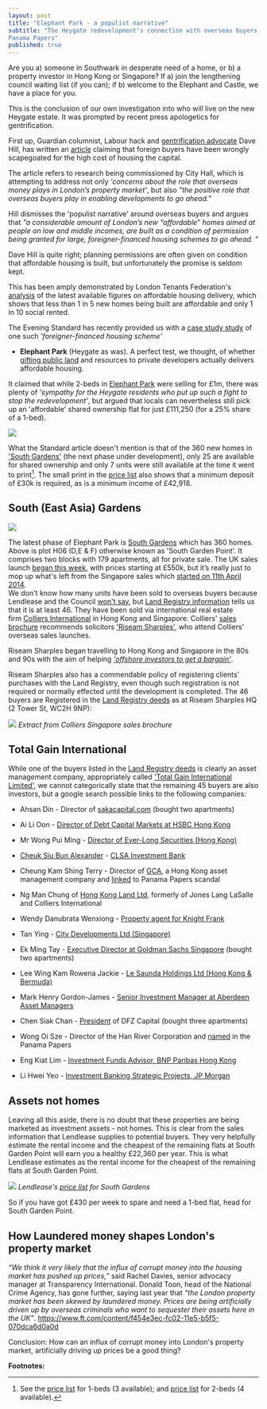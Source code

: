 ```yaml
---
layout: post
title: "Elephant Park - a populist narrative"
subtitle: "The Heygate redevelopment's connection with overseas buyers and the 
Panama Papers"
published: true
---
```

Are you a) someone in Southwark in desperate need of a home, or b) a property 
investor in Hong Kong or Singapore? If a) join the lengthening council waiting 
list (if you can); if b) welcome to the Elephant and Castle, we have a place 
for you.

This is the conclusion of our own investigation into who will live on the new 
Heygate estate. It was prompted by recent press apologetics for gentrification. 

First up, Guardian columnist, Labour hack and [gentrification 
advocate](https://www.theguardian.com/uk-news/davehillblog/2016/oct/24/lets-get-our-gentrification-story-straight) 
Dave Hill, has written an 
[article](https://www.theguardian.com/uk-news/davehillblog/2016/nov/01/london-housing-sadiq-khan-research-brief-recognises-need-for-overseas-investors) 
claiming that foreign buyers have been wrongly scapegoated for the high cost of 
housing the capital.

The article refers to research being commissioned by City Hall, which is 
attempting to address not only  _'concerns about the role that overseas money 
plays in London’s property market'_, but also _"the positive role that overseas 
buyers play in enabling developments to go ahead."_
 
Hill dismisses the 'populist narrative' around overseas buyers and argues that 
_"a considerable amount of London’s new “affordable” homes aimed at people on 
low and middle incomes, are built as a condition of permission being granted 
for large, foreigner-financed housing schemes to go ahead. "_ 

Dave Hill is quite right; planning permissions are often given on condition 
that affordable housing is built, but unfortunately the promise is seldom kept.  

This has been amply demonstrated by London Tenants Federation's 
[analysis](http://35percent.org/2016-05-07-southwark-in-bottom-3-boroughs-for-affordable-housing-delivery/) 
of the latest available figures on affordable housing delivery, which shows 
that less than 1 in 5 new homes being built are affordable and only 1 in 10 
social rented.

The Evening Standard has recently provided us with a [case study 
study](/img/standard26102016.pdf) of one such _'foreigner-financed housing 
scheme'_ 
- __Elephant Park__ (Heygate as was). A perfect test, we thought, of whether 
  [gifting public 
land](http://35percent.org/2016-05-11-no-profit-share-the-true-value-of-the-heygate-regeneration/) 
and resources to private developers actually delivers affordable housing.

It claimed that while 2-beds in [Elephant Park](http://elephantpark.co.uk) were 
selling for £1m, there was plenty of _'sympathy for the Heygate residents who 
put up such a fight to stop the redevelopment'_, but argued that locals can 
nevertheless still pick up an 'affordable' shared ownership flat for just 
£111,250 (for a 25% share of a 1-bed).

![](/img/standard26102016.jpg)

What the Standard article doesn't mention is that of the 360 new homes in 
['South 
Gardens'](http://www.elephantpark.co.uk/elephant-park/explore-the-development/south-garden) 
(the next phase under development), only 25 are available for shared ownership 
and only 7 units were still available at the time it went to print[^1]. The 
small print in the [price 
list](https://lqpricedin.co.uk/wp-content/uploads/2015/04/Elephant-park-1-bed-October16.pdf) 
also shows that a minimum deposit of £30k is required, as is a minimum income 
of £42,918. 

## South (East Asia) Gardens

![](/img/southgardenpoint.JPG)

The latest phase of Elephant Park is [South 
Gardens](http://www.elephantpark.co.uk/elephant-park/explore-the-development/south-garden) 
which has 360 homes. Above is plot H06 (D,E & F) otherwise known as 'South 
Garden Point'. It comprises two blocks with 179 apartments, all for private 
sale. The UK sales launch [began this 
week](https://github.com/35percent/35percent.github.io/blob/master/img/southgardensuklaunch.jpg), 
with prices starting at £550k, but it’s really just to mop up what's left from 
the Singapore sales which [started on 11th April 
2014](http://www.propertyguru.com.sg/property-management-news/2014/4/37646/elephant-park-sales-in-singapore).  
We don't know how many units have been sold to overseas buyers because 
Lendlease and the Council [won't say](https://youtu.be/WZRV4KMxuEk), but [Land 
Registry 
information](https://github.com/35percent/35percent.github.io/blob/master/img/LRegisterSouthGardens.pdf) 
tells us that it is at least 46. They have been sold via international real 
estate firm [Colliers International](http://www.colliers.com/en-us) in Hong 
Kong and Singapore. Colliers' [sales 
brochure](https://github.com/35percent/35percent.github.io/blob/master/img/South-Gardens-Fact-Sheet-CIHK.pdf) recommends 
solicitors ['Riseam 
Sharples'](http://www.riseamsharples.com/legal-services/overseas-property-exhibitions), 
who attend Colliers' overseas sales launches.

Riseam Sharples began travelling to Hong Kong and Singapore in the 80s and 90s 
with the aim of helping [_'offshore investors to get a 
bargain'_](http://www.riseamsharples.com/legal-services/overseas-property-exhibitions).

Riseam Sharples also has a commendable policy of registering clients' purchases 
with the Land Registry, even though such registration is not required or 
normally effected until the development is completed. The 46 buyers are 
Registered in the [Land Registry 
deeds](https://github.com/35percent/35percent.github.io/blob/master/img/LRegisterSouthGardens.pdf) as 
at Riseam Sharples HQ (2 Tower St, WC2H 9NP):

![](/img/purchaserssolicitor.png)
*Extract from Colliers Singapore sales brochure*


## Total Gain International
While one of the buyers listed in the [Land Registry 
deeds](/img/LRegisterSouthGardens.pdf) is clearly an asset management company, 
appropriately called ['Total Gain International 
Limited'](https://www.hkgbusiness.com/en/company/Total-Gain-International-Limited), 
we cannot categorically state that the remaining 45 buyers are also investors, 
but a google search possible links to the following companies:

 * Ahsan Din - Director of 
   [sakacapital.com](http://www.bankingandfinance.com.sg/company/details/80119512/saka-capital-pte-ltd) 
(bought two apartments)

 * Ai Li Oon - [Director of Debt Capital Markets at HSBC Hong Kong](https://www.linkedin.com/in/ai-li-oon-b0734b)

 *  Mr Wong Pui Ming - [Director of Ever-Long Securities (Hong Kong)](https://webb-site.com/codocs/SFC040901.pdf)

 * [Cheuk Siu Bun Alexander](https://www.linkedin.com/in/alex-cheuk-3ab418b0) - [CLSA Investment 
Bank](http://www.bloomberg.com/research/stocks/private/snapshot.asp?privcapId=1567021)

 * Cheung Kam Shing Terry - Director of [GCA](http://www.gca.com.hk/eng/Aboutus/Company%20Overview), a Hong Kong asset management company and [linked](https://offshoreleaks.icij.org/nodes/60380) to Panama Papers scandal

 * Ng Man Chung of [Hong Kong Land Ltd](https://www.linkedin.com/in/chung-man-ng), formerly of Jones Lang LaSalle and Colliers International

 * Wendy Danubrata Wenxiong - [Property agent for Knight Frank](https://www.qqstay.co/listing/wendy-danubrata-wenxiong/5YBEYG00000)

 * Tan Ying - [City Developments Ltd (Singapore)](http://www.cdl.com.sg/app/cdl/index.xml)

 * Ek Ming Tay - [Executive Director at Goldman Sachs Singapore](https://www.linkedin.com/in/ekmingtay) (bought two apartments)
  
 * Lee Wing Kam Rowena Jackie - [Le Saunda Holdings Ltd (Hong Kong & Bermuda)](http://www.lesaunda.com.hk/InvestorRelations-pdf/A20060711E.pdf)

 * Mark Henry Gordon-James - [Senior Investment Manager at Aberdeen Asset Managers](http://www.bloomberg.com/research/stocks/private/person.asp?personId=28908323&privcapId=209963323)

 * Chen Siak Chan - [President](http://www.bloomberg.com/Research/stocks/private/person.asp?personId=44920892&privcapId=4481325&previousCapId=4481325&previousTitle=DFZ%20Capital%20Bhd) 
of DFZ Capital (bought three apartments)

 * Wong Oi Sze - Director of the Han River Corporation and [named](https://offshoreleaks.icij.org/nodes/12204853) in the Panama Papers

 * Eng Kiat Lim - [Investment Funds Advisor, BNP Paribas Hong Kong](https://www.linkedin.com/in/eng-kiat-lim-a7489059)

 * Li Hwei Yeo - [Investment Banking Strategic Projects, JP Morgan](https://www.linkedin.com/in/li-hwei-yeo-b87543)

## Assets not homes
Leaving all this aside, there is no doubt that these properties are being 
marketed as investment assets - not homes. This is clear from the sales 
information that Lendlease supplies to potential buyers. They very helpfully 
estimate the rental income and the cheapest of the remaining flats at South 
Garden Point will earn you a healthy £22,360 per year. This is what Lendlease 
estimates as the rental income for the cheapest of the remaining flats at South 
Garden Point. 

![](/img/Availability_1_bedrooms_WC_South_Gardens.png)
*Lendlease's [price list](/img/Availability_1_bedrooms_WC_South_Gardens.pdf) 
for South Gardens*

So if you have got £430 per week to spare and need a 1-bed flat, head for South 
Garden Point.

## How Laundered money shapes London's property market
_“We think it very likely that the influx of corrupt money into the housing market has pushed up prices,”_ said Rachel Davies, senior advocacy manager at Transparency International. Donald Toon, head of the National Crime Agency, has gone further, saying last year that _“the London property market has been skewed by laundered money. Prices are being artificially driven up by overseas criminals who want to sequester their assets here in the UK”_.
https://www.ft.com/content/f454e3ec-fc02-11e5-b5f5-070dca6d0a0d

Conclusion: How can an influx of corrupt money into London's property market, artificially driving up prices be a good thing?


__Footnotes:__

[^1]: See the [price 
  list](https://lqpricedin.co.uk/wp-content/uploads/2015/04/Elephant-park-1-BED-pricelist-OCT16.pdf) 
for 1-beds (3 available); and [price 
list](https://lqpricedin.co.uk/wp-content/uploads/2015/04/Elephant-park-pricelist-31-10-16-OCT16.pdf) 
for 2-beds (4 available).
